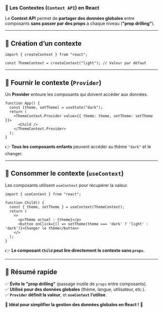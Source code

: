 ### 🚀 **Les Contextes (`Context API`) en React**  

Le **Context API** permet de **partager des données globales** entre composants **sans passer par des props** à chaque niveau (**"prop drilling"**).  

---

## **📌 Création d’un contexte**  

```tsx
import { createContext } from "react";

const ThemeContext = createContext("light"); // Valeur par défaut
```

---

## **🎯 Fournir le contexte (`Provider`)**  

Un **Provider** entoure les composants qui doivent accéder aux données.  

```tsx
function App() {
  const [theme, setTheme] = useState("dark");
  return (
    <ThemeContext.Provider value={{ theme: theme, setTheme: setTheme }}>
      <Child />
    </ThemeContext.Provider>
  );
}
```

👉 **Tous les composants enfants** peuvent accéder au thème `"dark"` et le changer.

---

## **📌 Consommer le contexte (`useContext`)**  

Les composants utilisent `useContext` pour récupérer la valeur.  

```tsx
import { useContext } from "react";

function Child() {
  const { theme, setTheme } = useContext(ThemeContext);
  return (
    <>
      <p>Thème actuel : {theme}</p>
      <button onClick={() => setTheme(theme === 'dark' ? 'light' : 'dark')}>Changer le thème</button>
    </>
  );
}
```

👉 **Le composant `Child` peut lire directement le contexte sans `props`.**  

---

## **📌 Résumé rapide**  

✅ **Évite le "prop drilling"** (passage inutile de `props` entre composants).  
✅ **Utilisé pour des données globales** (thème, langue, utilisateur, etc.).  
✅ **`Provider` définit la valeur**, et **`useContext` l’utilise**.  

**🔹 Idéal pour simplifier la gestion des données globales en React !** 🚀
